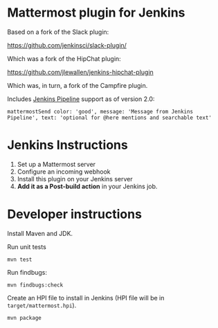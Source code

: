 # Mattermost plugin for Jenkins

Based on a fork of the Slack plugin:

https://github.com/jenkinsci/slack-plugin/

Which was a fork of the HipChat plugin:

https://github.com/jlewallen/jenkins-hipchat-plugin

Which was, in turn, a fork of the Campfire plugin.

Includes [Jenkins Pipeline](https://github.com/jenkinsci/workflow-plugin) support as of version 2.0:

```
mattermostSend color: 'good', message: 'Message from Jenkins Pipeline', text: 'optional for @here mentions and searchable text'
```

# Jenkins Instructions

1. Set up a Mattermost server
2. Configure an incoming webhook
3. Install this plugin on your Jenkins server
4. **Add it as a Post-build action** in your Jenkins job.

# Developer instructions

Install Maven and JDK.

Run unit tests

    mvn test

Run findbugs:

    mvn findbugs:check

Create an HPI file to install in Jenkins (HPI file will be in `target/mattermost.hpi`).

    mvn package
